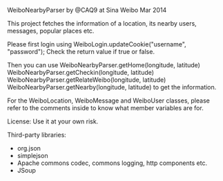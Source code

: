 WeiboNearbyParser
by @CAQ9 at Sina Weibo
Mar 2014

This project fetches the information of a location, its nearby users, messages, popular places etc.

Please first login using 
  WeiboLogin.updateCookie("username", "password");
Check the return value if true or false.

Then you can use
  WeiboNearbyParser.getHome(longitude, latitude)
  WeiboNearbyParser.getCheckin(longitude, latitude)
  WeiboNearbyParser.getRelateWeibo(longitude, latitude)
  WeiboNearbyParser.getNearby(longitude, latitude)
to get the information.

For the WeiboLocation, WeiboMessage and WeiboUser classes, please refer to the comments inside to know what member variables are for.


License:
Use it at your own risk.


Third-party libraries:
- org.json
- simplejson
- Apache commons codec, commons logging, http components etc.
- JSoup
